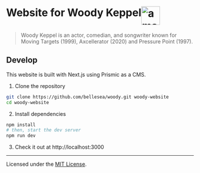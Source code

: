 <h1><div style="display: flex; flex-direction: row;">Website for Woody Keppel<img src="https://user-images.githubusercontent.com/72365100/132117401-569c3f41-0de0-4345-987c-c568a0851e60.png" width="50" height="50" alt="a man's face">
</div></h1>

> Woody Keppel is an actor, comedian, and songwriter known for Moving Targets (1999), Axcellerator (2020) and Pressure Point (1997).

## Develop

This website is built with Next.js using Prismic as a CMS.

1. Clone the repository
```sh
git clone https://github.com/bellesea/woody.git woody-website
cd woody-website
```
2. Install dependencies
```sh
npm install
# then, start the dev server
npm run dev
```
3. Check it out at http://localhost:3000

---

Licensed under the [MIT License](LICENSE).

